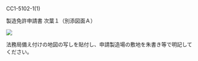 CC1-5102-1(1)

製造免許申請書 次葉１（別添図面Ａ）

![](https://www.nta.go.jp/tmp/03ce0daf-5858-4251-8b4e-cfb3214a3a67/images/99961fdc63303bbe53d4284f3807b41f192ec57068b315432b394dcc23536e98.jpg)

法務局備え付けの地図の写しを貼付し、申請製造場の敷地を朱書き等で明記してください。